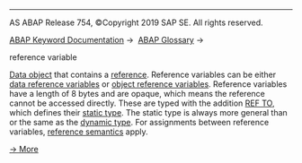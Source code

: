   

* * *

AS ABAP Release 754, ©Copyright 2019 SAP SE. All rights reserved.

[ABAP Keyword Documentation](javascript:call_link\('abenabap.htm'\)) →  [ABAP Glossary](javascript:call_link\('abenabap_glossary.htm'\)) → 

reference variable

[Data object](javascript:call_link\('abendata_object_glosry.htm'\) "Glossary Entry") that contains a [reference](javascript:call_link\('abenreference_glosry.htm'\) "Glossary Entry"). Reference variables can be either [data reference variables](javascript:call_link\('abendata_reference_variable_glosry.htm'\) "Glossary Entry") or [object reference variables](javascript:call_link\('abenobject_refer_variable_glosry.htm'\) "Glossary Entry"). Reference variables have a length of 8 bytes and are opaque, which means the reference cannot be accessed directly. These are typed with the addition [REF TO](javascript:call_link\('abaptypes_references.htm'\)), which defines their [static type](javascript:call_link\('abenstatic_type_glosry.htm'\) "Glossary Entry"). The static type is always more general than or the same as the [dynamic type](javascript:call_link\('abendynamic_type_glosry.htm'\) "Glossary Entry"). For assignments between reference variables, [reference semantics](javascript:call_link\('abenreference_semantics_glosry.htm'\) "Glossary Entry") apply.

[→ More](javascript:call_link\('abapdata_references.htm'\))